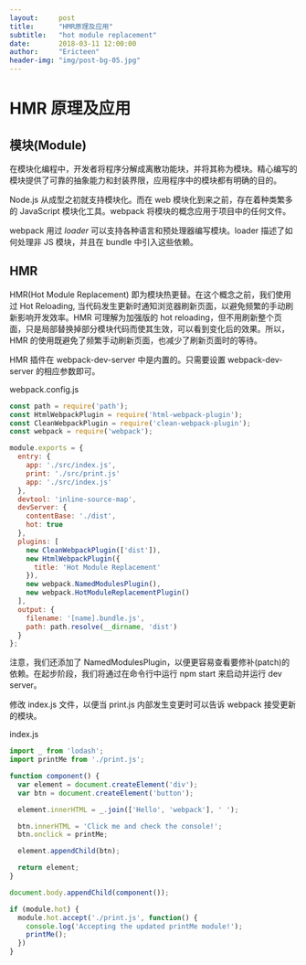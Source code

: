 ```yaml
---
layout:     post
title:      "HMR原理及应用"
subtitle:   "hot module replacement"
date:       2018-03-11 12:00:00
author:     "Ericteen"
header-img: "img/post-bg-05.jpg"
---
```

# HMR 原理及应用

## 模块(Module)

在模块化编程中，开发者将程序分解成离散功能块，并将其称为模块。精心编写的模块提供了可靠的抽象能力和封装界限，应用程序中的模块都有明确的目的。

Node.js 从成型之初就支持模块化。而在 web 模块化到来之前，存在着种类繁多的 JavaScript 模块化工具。webpack 将模块的概念应用于项目中的任何文件。

webpack 用过 *loader* 可以支持各种语言和预处理器编写模块。loader 描述了如何处理非 JS 模块，并且在 bundle 中引入这些依赖。

## HMR

HMR(Hot Module Replacement) 即为模块热更替。在这个概念之前，我们使用过 Hot Reloading, 当代码发生更新时通知浏览器刷新页面，以避免频繁的手动刷新影响开发效率。HMR 可理解为加强版的 hot reloading，但不用刷新整个页面，只是局部替换掉部分模块代码而使其生效，可以看到变化后的效果。所以，HMR 的使用既避免了频繁手动刷新页面，也减少了刷新页面时的等待。

HMR 插件在 webpack-dev-server 中是内置的。只需要设置 webpack-dev-server 的相应参数即可。

webpack.config.js

```javascript
const path = require('path');
const HtmlWebpackPlugin = require('html-webpack-plugin');
const CleanWebpackPlugin = require('clean-webpack-plugin');
const webpack = require('webpack');

module.exports = {
  entry: {
    app: './src/index.js',
    print: './src/print.js'
    app: './src/index.js'
  },
  devtool: 'inline-source-map',
  devServer: {
    contentBase: './dist',
    hot: true
  },
  plugins: [
    new CleanWebpackPlugin(['dist']),
    new HtmlWebpackPlugin({
      title: 'Hot Module Replacement'
    }),
    new webpack.NamedModulesPlugin(),
    new webpack.HotModuleReplacementPlugin()
  ],
  output: {
    filename: '[name].bundle.js',
    path: path.resolve(__dirname, 'dist')
  }
};
```

注意，我们还添加了 NamedModulesPlugin，以便更容易查看要修补(patch)的依赖。在起步阶段，我们将通过在命令行中运行 npm start 来启动并运行 dev server。

修改 index.js 文件，以便当 print.js 内部发生变更时可以告诉 webpack 接受更新的模块。

index.js

```javascript
import _ from 'lodash';
import printMe from './print.js';

function component() {
  var element = document.createElement('div');
  var btn = document.createElement('button');

  element.innerHTML = _.join(['Hello', 'webpack'], ' ');

  btn.innerHTML = 'Click me and check the console!';
  btn.onclick = printMe;

  element.appendChild(btn);

  return element;
}

document.body.appendChild(component());

if (module.hot) {
  module.hot.accept('./print.js', function() {
    console.log('Accepting the updated printMe module!');
    printMe();
  })
}
```
